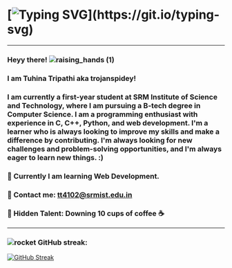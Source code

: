    # [![Typing SVG](https://readme-typing-svg.demolab.com/?lines=Student;Blockchain+Enthusiast;Web+Development;AI+and+ML;)](https://git.io/typing-svg)
---
### Heyy there! ![raising_hands (1)](https://user-images.githubusercontent.com/119059108/206947743-cb78393a-5eda-4b65-9fda-d281df01798a.gif)
###  I am Tuhina Tripathi aka trojanspidey!
### I am currently a first-year student at SRM Institute of Science and Technology, where I am pursuing a B-tech degree in Computer Science. I am a programming enthusiast with experience in C, C++, Python, and web development. I'm a learner who is always looking to improve my skills and make a difference by contributing. I'm always looking for new challenges and problem-solving opportunities, and I'm always eager to learn new things. :)

### 🌱 Currently I am learning Web Development. 
### 🌱 Contact me: tt4102@srmist.edu.in
### 🌱 Hidden Talent: Downing 10 cups of coffee ☕ 
---
### ![rocket](https://user-images.githubusercontent.com/119059108/206947622-8aadf2f9-d34d-4898-a785-5b3e54f59583.gif) GitHub streak: 
[![GitHub Streak](https://streak-stats.demolab.com?user=trojanspidey&theme=tokyonight_duo&hide_border=true&border_radius=4.7&date_format=j%20M%5B%20Y%5D)](https://git.io/streak-stats)

